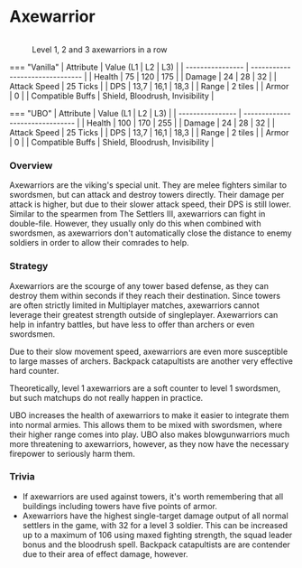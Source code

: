 # Axewarrior

<figure><img src="../../assets/Axtilineup.png" alt=""><figcaption><p>Level 1, 2 and 3 axewarriors in a row</p></figcaption></figure>


=== "Vanilla"
	| Attribute        | Value (L1 \| L2 \| L3)          |
	| ---------------- | ------------------------------- |
	| Health           | 75 \| 120 \| 175                |
	| Damage           | 24 \| 28 \| 32                  |
	| Attack Speed     | 25 Ticks                        |
	| DPS              | 13,7 \| 16,1 \| 18,3            |
	| Range            | 2 tiles                         |
	| Armor            | 0                               |
	| Compatible Buffs | Shield, Bloodrush, Invisibility |


=== "UBO"
	| Attribute        | Value (L1 \| L2 \| L3)          |
	| ---------------- | ------------------------------- |
	| Health           | 100 \| 170 \| 255               |
	| Damage           | 24 \| 28 \| 32                  |
	| Attack Speed     | 25 Ticks                        |
	| DPS              | 13,7 \| 16,1 \| 18,3            |
	| Range            | 2 tiles                         |
	| Armor            | 0                               |
	| Compatible Buffs | Shield, Bloodrush, Invisibility |



### Overview <a href="#ueberblick" id="ueberblick"></a>

Axewarriors are the viking's special unit. They are melee fighters similar to swordsmen, but can attack and destroy towers directly. Their damage per attack is higher, but due to their slower attack speed, their DPS is still lower. Similar to the spearmen from The Settlers III, axewarriors can fight in double-file. However, they usually only do this when combined with swordsmen, as axewarriors don't automatically close the distance to enemy soldiers in order to allow their comrades to help.

### Strategy <a href="#strategie" id="strategie"></a>

Axewarriors are the scourge of any tower based defense, as they can destroy them within seconds if they reach their destination. Since towers are often strictly limited in Multiplayer matches, axewarriors cannot leverage their greatest strength outside of singleplayer. Axewarriors can help in infantry battles, but have less to offer than archers or even swordsmen.

Due to their slow movement speed, axewarriors are even more susceptible to large masses of archers. Backpack catapultists are another very effective hard counter.

Theoretically, level 1 axewarriors are a soft counter to level 1 swordsmen, but such matchups do not really happen in practice.

UBO increases the health of axewarriors to make it easier to integrate them into normal armies. This allows them to be mixed with swordsmen, where their higher range comes into play. UBO also makes blowgunwarriors much more threatening to axewarriors, however, as they now have the necessary firepower to seriously harm them.

### Trivia <a href="#trivia" id="trivia"></a>

* If axewarriors are used against towers, it's worth remembering that all buildings including towers have five points of armor.
* Axewarriors have the highest single-target damage output of all normal settlers in the game, with 32 for a level 3 soldier. This can be increased up to a maximum of 106 using maxed fighting strength, the squad leader bonus and the bloodrush spell. Backpack catapultists are are contender due to their area of effect damage, however.
